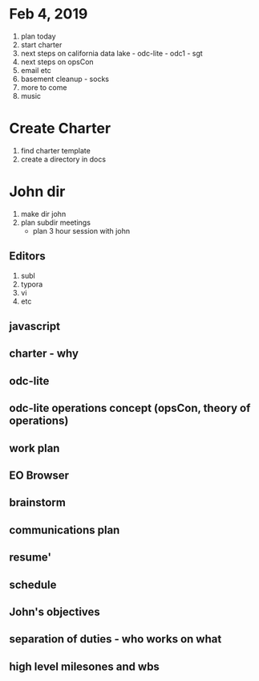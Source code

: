 # Feb 4, 2019

1. plan today
2. start charter
3. next steps on california data lake - odc-lite - odc1 - sgt
4. next steps on opsCon
5. email etc
6. basement cleanup - socks
7. more to come
8. music





# Create Charter

1. find charter template
2. create a directory in docs


# John dir

1. make dir john
2. plan subdir meetings
    - plan 3 hour session with john

## Editors

1. subl
2. typora
3. vi
4. etc

## javascript

## charter - why

## odc-lite

## odc-lite operations concept (opsCon, theory of operations)

## work plan

## EO Browser

## brainstorm

## communications plan

## resume'

## schedule

## John's objectives

## separation of duties - who works on what

## high level milesones and wbs
